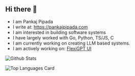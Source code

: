## Hi there 👋

<!--
**ppipada/ppipada** is a ✨ _special_ ✨ repository because its `README.md` (this file) appears on your GitHub profile.

Here are some ideas to get you started:

- 🔭 I’m currently working on ...
- 🌱 I’m currently learning ...
- 👯 I’m looking to collaborate on ...
- 🤔 I’m looking for help with ...
- 💬 Ask me about ...
- 📫 How to reach me: ...
- 😄 Pronouns: ...
- ⚡ Fun fact: ...
-->

- I am Pankaj Pipada
- I write at: https://pankajpipada.com
- I am interested in building software systems
- I have largely worked with Go, Python, TS/JS, C
- I am currently working on creating LLM based systems.
- I am actively working on: [FlexiGPT UI](https://github.com/ppipada/flexigpt)


![Github Stats](https://github-readme-stats.vercel.app/api?username=ppipada&include_orgs=true&show_icons=true&theme=buefy)

![Top Languages Card](https://github-readme-stats.vercel.app/api/top-langs/?username=ppipada&layout=compact)

